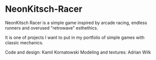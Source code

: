 # NeonKitsch-Racer
NeonKitsch Racer is a simple game inspired by arcade racing, endless runners and overused "retrowave" esthethics. 

It is one of projects I want to put in my portfolio of simple games with classic mechanics. 


Code and design: Kamil Kornatowski Modeling and textures: Adrian Wilk
